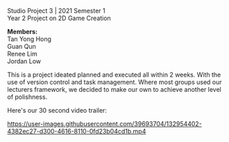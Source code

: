 Studio Project 3 | 2021 Semester 1<br>
Year 2 Project on 2D Game Creation

<strong>Members:</strong><br>
Tan Yong Hong<br>
Guan Qun<br>
Renee Lim<br>
Jordan Low<br>

This is a project ideated planned and executed all within 2 weeks. With the use of version control and task management.
Where most groups used our lecturers framework, we decided to make our own to achieve another level of polishness. 

Here's our 30 second video trailer:


https://user-images.githubusercontent.com/39693704/132954402-4382ec27-d300-4616-8110-0fd23b04cd1b.mp4



